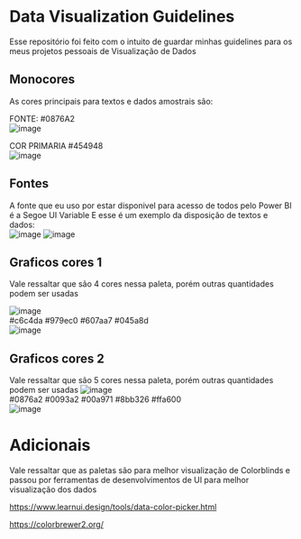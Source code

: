 # Data Visualization Guidelines

Esse repositório foi feito com o intuito de guardar minhas guidelines para os meus projetos pessoais de Visualização de Dados

## Monocores

As cores principais para textos e dados amostrais são:


FONTE: #0876A2 <br>
![image](https://github.com/lukassem1/powerbi_ui/assets/64422019/8af4dd21-b3af-4125-a30e-5171f5808a84)

COR PRIMARIA #454948 <br>
![image](https://github.com/lukassem1/powerbi_ui/assets/64422019/f86fef46-9f5c-4748-a21d-2b73af376462)


## Fontes

A fonte que eu uso por estar disponivel para acesso de todos pelo Power BI é a Segoe UI Variable
E esse é um exemplo da disposição de textos e dados:<br>
![image](https://github.com/lukassem1/powerbi_ui/assets/64422019/b844c02b-7425-49bb-9803-cc81e62f6ed9)
![image](https://github.com/lukassem1/powerbi_ui/assets/64422019/364dcbab-867d-4a30-a068-0bcb27c90a89)

## Graficos cores 1
Vale ressaltar que são 4 cores nessa paleta, porém outras quantidades podem ser usadas

![image](https://github.com/lukassem1/powerbi_ui/assets/64422019/3c682ee7-9374-479e-89ed-4e0ebef7659e)
 <br>
#c6c4da
#979ec0
#607aa7
#045a8d <br>
![image](https://github.com/lukassem1/powerbi_ui/assets/64422019/3561256d-33c9-4d5d-bfbf-1f7fd44041b2)<br>





## Graficos cores 2
Vale ressaltar que são 5 cores nessa paleta, porém outras quantidades podem ser usadas
![image](https://github.com/lukassem1/powerbi_ui/assets/64422019/9338616c-18bc-448b-80de-04a959c3cd63) <br>
#0876a2
#0093a2
#00a971
#8bb326
#ffa600 <br>
![image](https://github.com/lukassem1/powerbi_ui/assets/64422019/9a4aa3b7-5c68-4408-b96d-161b8c547cfa)<br>


# Adicionais

Vale ressaltar que as paletas são para melhor visualização de Colorblinds e passou por ferramentas de desenvolvimentos de UI para melhor visualização dos dados

https://www.learnui.design/tools/data-color-picker.html <br>

https://colorbrewer2.org/


